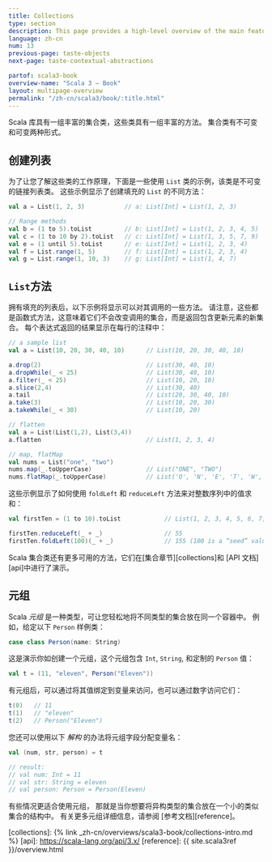 ```yaml
---
title: Collections
type: section
description: This page provides a high-level overview of the main features of the Scala 3 programming language.
language: zh-cn
num: 13
previous-page: taste-objects
next-page: taste-contextual-abstractions

partof: scala3-book
overview-name: "Scala 3 — Book"
layout: multipage-overview
permalink: "/zh-cn/scala3/book/:title.html"
---
```



Scala 库具有一组丰富的集合类，这些类具有一组丰富的方法。
集合类有不可变和可变两种形式。

## 创建列表

为了让您了解这些类的工作原理，下面是一些使用 `List` 类的示例，该类是不可变的链接列表类。
这些示例显示了创建填充的 `List` 的不同方法：

```scala
val a = List(1, 2, 3)           // a: List[Int] = List(1, 2, 3)

// Range methods
val b = (1 to 5).toList         // b: List[Int] = List(1, 2, 3, 4, 5)
val c = (1 to 10 by 2).toList   // c: List[Int] = List(1, 3, 5, 7, 9)
val e = (1 until 5).toList      // e: List[Int] = List(1, 2, 3, 4)
val f = List.range(1, 5)        // f: List[Int] = List(1, 2, 3, 4)
val g = List.range(1, 10, 3)    // g: List[Int] = List(1, 4, 7)
```

## `List`方法

拥有填充的列表后，以下示例将显示可以对其调用的一些方法。
请注意，这些都是函数式方法，这意味着它们不会改变调用的集合，而是返回包含更新元素的新集合。
每个表达式返回的结果显示在每行的注释中：

```scala
// a sample list
val a = List(10, 20, 30, 40, 10)      // List(10, 20, 30, 40, 10)

a.drop(2)                             // List(30, 40, 10)
a.dropWhile(_ < 25)                   // List(30, 40, 10)
a.filter(_ < 25)                      // List(10, 20, 10)
a.slice(2,4)                          // List(30, 40)
a.tail                                // List(20, 30, 40, 10)
a.take(3)                             // List(10, 20, 30)
a.takeWhile(_ < 30)                   // List(10, 20)

// flatten
val a = List(List(1,2), List(3,4))
a.flatten                             // List(1, 2, 3, 4)

// map, flatMap
val nums = List("one", "two")
nums.map(_.toUpperCase)               // List("ONE", "TWO")
nums.flatMap(_.toUpperCase)           // List('O', 'N', 'E', 'T', 'W', 'O')
```

这些示例显示了如何使用 `foldLeft` 和 `reduceLeft` 方法来对整数序列中的值求和：

```scala
val firstTen = (1 to 10).toList            // List(1, 2, 3, 4, 5, 6, 7, 8, 9, 10)

firstTen.reduceLeft(_ + _)                 // 55
firstTen.foldLeft(100)(_ + _)              // 155 (100 is a “seed” value)
```

Scala 集合类还有更多可用的方法，它们在[集合章节][collections]和 [API 文档][api]中进行了演示。

## 元组

Scala _元组_ 是一种类型，可让您轻松地将不同类型的集合放在同一个容器中。
例如，给定以下 `Person` 样例类：

```scala
case class Person(name: String)
```

这是演示你如创建一个元组，这个元组包含 `Int`, `String`, 和定制的 `Person` 值：

```scala
val t = (11, "eleven", Person("Eleven"))
```

有元组后，可以通过将其值绑定到变量来访问，也可以通过数字访问它们：

```scala
t(0)   // 11
t(1)   // "eleven"
t(2)   // Person("Eleven")
```

您还可以使用以下 _解构_ 的办法将元组字段分配变量名：

```scala
val (num, str, person) = t

// result:
// val num: Int = 11
// val str: String = eleven
// val person: Person = Person(Eleven)
```

有些情况更适合使用元组， 那就是当你想要将异构类型的集合放在一个小的类似集合的结构中。
有关更多元组详细信息，请参阅 [参考文档][reference]。

[collections]: {% link _zh-cn/overviews/scala3-book/collections-intro.md %}
[api]: https://scala-lang.org/api/3.x/
[reference]: {{ site.scala3ref }}/overview.html
